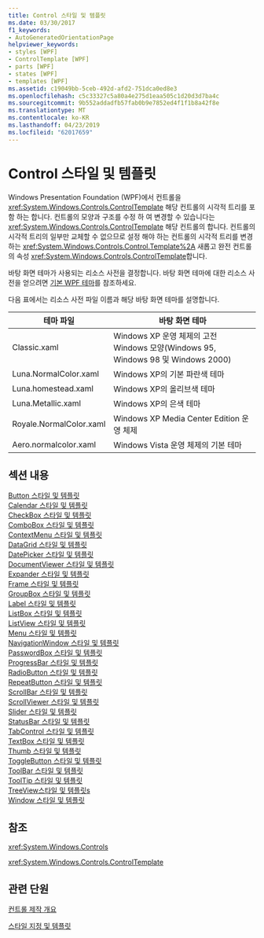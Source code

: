 ```yaml
---
title: Control 스타일 및 템플릿
ms.date: 03/30/2017
f1_keywords:
- AutoGeneratedOrientationPage
helpviewer_keywords:
- styles [WPF]
- ControlTemplate [WPF]
- parts [WPF]
- states [WPF]
- templates [WPF]
ms.assetid: c19049bb-5ceb-492d-afd2-751dca0ed8e3
ms.openlocfilehash: c5c33327c5a80a4e275d1eaa505c1d20d3d7ba4c
ms.sourcegitcommit: 9b552addadfb57fab0b9e7852ed4f1f1b8a42f8e
ms.translationtype: MT
ms.contentlocale: ko-KR
ms.lasthandoff: 04/23/2019
ms.locfileid: "62017659"
---
```

# <a name="control-styles-and-templates"></a>Control 스타일 및 템플릿
Windows Presentation Foundation (WPF)에서 컨트롤을 <xref:System.Windows.Controls.ControlTemplate> 해당 컨트롤의 시각적 트리를 포함 하는 합니다. 컨트롤의 모양과 구조를 수정 하 여 변경할 수 있습니다는 <xref:System.Windows.Controls.ControlTemplate> 해당 컨트롤의 합니다. 컨트롤의 시각적 트리의 일부만 교체할 수 없으므로 설정 해야 하는 컨트롤의 시각적 트리를 변경 하는 <xref:System.Windows.Controls.Control.Template%2A> 새롭고 완전 컨트롤의 속성 <xref:System.Windows.Controls.ControlTemplate>합니다.  
  
 바탕 화면 테마가 사용되는 리소스 사전을 결정합니다. 바탕 화면 테마에 대한 리소스 사전을 얻으려면 [기본 WPF 테마](https://go.microsoft.com/fwlink/?LinkID=158252)를 참조하세요.  
  
 다음 표에서는 리소스 사전 파일 이름과 해당 바탕 화면 테마를 설명합니다.  
  
|테마 파일|바탕 화면 테마|  
|----------------|-------------------|  
|Classic.xaml|Windows XP 운영 체제의 고전 Windows 모양(Windows 95, Windows 98 및 Windows 2000)|  
|Luna.NormalColor.xaml|Windows XP의 기본 파란색 테마|  
|Luna.homestead.xaml|Windows XP의 올리브색 테마|  
|Luna.Metallic.xaml|Windows XP의 은색 테마|  
|Royale.NormalColor.xaml|Windows XP Media Center Edition 운영 체제|  
|Aero.normalcolor.xaml|Windows Vista 운영 체제의 기본 테마|  
  
## <a name="in-this-section"></a>섹션 내용  
 [Button 스타일 및 템플릿](button-styles-and-templates.md)  
 [Calendar 스타일 및 템플릿](calendar-styles-and-templates.md)  
 [CheckBox 스타일 및 템플릿](checkbox-styles-and-templates.md)  
 [ComboBox 스타일 및 템플릿](combobox-styles-and-templates.md)  
 [ContextMenu 스타일 및 템플릿](contextmenu-styles-and-templates.md)  
 [DataGrid 스타일 및 템플릿](datagrid-styles-and-templates.md)  
 [DatePicker 스타일 및 템플릿](datepicker-styles-and-templates.md)  
 [DocumentViewer 스타일 및 템플릿](documentviewer-styles-and-templates.md)  
 [Expander 스타일 및 템플릿](expander-styles-and-templates.md)  
 [Frame 스타일 및 템플릿](frame-styles-and-templates.md)  
 [GroupBox 스타일 및 템플릿](groupbox-styles-and-templates.md)  
 [Label 스타일 및 템플릿](label-styles-and-templates.md)  
 [ListBox 스타일 및 템플릿](listbox-styles-and-templates.md)  
 [ListView 스타일 및 템플릿](listview-styles-and-templates.md)  
 [Menu 스타일 및 템플릿](menu-styles-and-templates.md)  
 [NavigationWindow 스타일 및 템플릿](navigationwindow-styles-and-templates.md)  
 [PasswordBox 스타일 및 템플릿](passwordbox-styles-and-templates.md)  
 [ProgressBar 스타일 및 템플릿](progressbar-styles-and-templates.md)  
 [RadioButton 스타일 및 템플릿](radiobutton-styles-and-templates.md)  
 [RepeatButton 스타일 및 템플릿](repeatbutton-styles-and-templates.md)  
 [ScrollBar 스타일 및 템플릿](scrollbar-styles-and-templates.md)  
 [ScrollViewer 스타일 및 템플릿](scrollviewer-styles-and-templates.md)  
 [Slider 스타일 및 템플릿](slider-styles-and-templates.md)  
 [StatusBar 스타일 및 템플릿](statusbar-styles-and-templates.md)  
 [TabControl 스타일 및 템플릿](tabcontrol-styles-and-templates.md)  
 [TextBox 스타일 및 템플릿](textbox-styles-and-templates.md)  
 [Thumb 스타일 및 템플릿](thumb-styles-and-templates.md)  
 [ToggleButton 스타일 및 템플릿](togglebutton-styles-and-templates.md)  
 [ToolBar 스타일 및 템플릿](toolbar-styles-and-templates.md)  
 [ToolTip 스타일 및 템플릿](tooltip-styles-and-templates.md)  
 [TreeView스타일 및 템플릿s](treeview-styles-and-templates.md)  
 [Window 스타일 및 템플릿](window-styles-and-templates.md)  
  
## <a name="reference"></a>참조  
 <xref:System.Windows.Controls>  
  
 <xref:System.Windows.Controls.ControlTemplate>  
  
## <a name="related-sections"></a>관련 단원  
 [컨트롤 제작 개요](control-authoring-overview.md)  
  
 [스타일 지정 및 템플릿](styling-and-templating.md)
